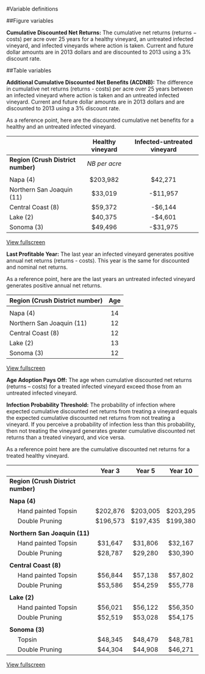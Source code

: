 #Variable definitions

##Figure variables

**Cumulative Discounted Net Returns:** The cumulative net returns (returns &minus; costs) per acre over 25 years for a healthy vineyard, an untreated infected vineyard, and infected vineyards where action is taken. Current and future dollar amounts are in 2013 dollars and are discounted to 2013 using a 3% discount rate. 

<a id="tablevars"></a>
##Table variables

**Additional Cumulative Discounted Net Benefits (ACDNB):** The difference in cumulative net returns (returns - costs) per acre over 25 years between an infected vineyard where action is taken and an untreated infected vineyard. Current and future dollar amounts are in 2013 dollars and are discounted to 2013 using a 3% discount rate.  

As a reference point, here are the discounted cumulative net benefits for a healthy and an untreated infected vineyard. 

|                                  | **Healthy vineyard** | **Infected-untreated vineyard** |
  -------------------------------- | :------------------: | :-----------------------------: |
**Region (Crush District number)** | *NB per acre*                                         ||
|                                                                                         |||
Napa (4)                           | $203,982             | $42,271                         |
Northern San Joaquin (11)          | $33,019              | -$11,957                        |
Central Coast (8)                  | $59,372              | -$6,144                         |
Lake (2)                           | $40,375              | -$4,601                         |
Sonoma (3)                         |$49,496               | -$31,975                        |

<a href="img/variable-table01.png" class="swipebox hide-for-phones"><i class="fa fa-search-plus" aria-hidden="true"></i> View fullscreen</a>  

**Last Profitable Year:** The last year an infected vineyard generates positive annual net returns (returns - costs). This year is the same for discounted and nominal net returns.  

As a reference point, here are the last years an untreated infected vineyard generates positive annual net returns. 

| **Region (Crush District number)** | **Age** |
  :--------------------------------- |   :-:   |
|                                             ||
  Napa (4)                           |   14    |
  Northern San Joaquin (11)          |   12    |
  Central Coast (8)                  |   12    |
  Lake (2)                           |   13    |
  Sonoma (3)                         |   12    |

<a href="img/variable-table02.png" class="swipebox hide-for-phones"><i class="fa fa-search-plus" aria-hidden="true"></i> View fullscreen</a>  

**Age Adoption Pays Off:** The age when cumulative discounted net returns (returns – costs) for a treated infected vineyard exceed those from an untreated infected vineyard.  

**Infection Probability Threshold:**  The probability of infection where expected cumulative discounted net returns from treating a vineyard equals the expected cumulative discounted net returns from not treating a vineyard. If you perceive a probability of infection less than this probability, then not treating the vineyard generates greater cumulative discounted net returns than a treated vineyard, and vice versa.  

As a reference point here are the cumulative discounted net returns for a treated healthy vineyard.  

|                                                 | Year 3   | Year 5   | Year 10  |
 ------------------------------------------------ | :------: | :------: | :------: |
**Region (Crush District number)** |                                             |||
|                                                                               ||||
**Napa (4)**                                                                    ||||		
&nbsp;&nbsp;&nbsp;&nbsp;&nbsp;Hand painted Topsin | $202,876 | $203,005 | $203,295 |
&nbsp;&nbsp;&nbsp;&nbsp;&nbsp;Double Pruning      | $196,573 | $197,435 | $199,380 |
|                                                                               ||||			
**Northern San Joaquin (11)**                                                   ||||
&nbsp;&nbsp;&nbsp;&nbsp;&nbsp;Hand painted Topsin | $31,647  | $31,806  | $32,167  |
&nbsp;&nbsp;&nbsp;&nbsp;&nbsp;Double Pruning      | $28,787  | $29,280  | $30,390  |
|                                                                               ||||
**Central Coast (8)**                                                           ||||
&nbsp;&nbsp;&nbsp;&nbsp;&nbsp;Hand painted Topsin | $56,844  | $57,138  | $57,802  |
&nbsp;&nbsp;&nbsp;&nbsp;&nbsp;Double Pruning      | $53,586  | $54,259  | $55,778  |
|                                                                               ||||
**Lake (2)**                                                                    ||||
&nbsp;&nbsp;&nbsp;&nbsp;&nbsp;Hand painted Topsin | $56,021  | $56,122  | $56,350  |
&nbsp;&nbsp;&nbsp;&nbsp;&nbsp;Double Pruning      | $52,519  | $53,028  | $54,175  |
|                                                                               ||||
**Sonoma (3)**                                                                  ||||
&nbsp;&nbsp;&nbsp;&nbsp;&nbsp;Topsin              | $48,345  | $48,479  | $48,781  |
&nbsp;&nbsp;&nbsp;&nbsp;&nbsp;Double Pruning      | $44,304  | $44,908  | $46,271  |

<a href="img/variable-table03.png" class="swipebox hide-for-tablets"><i class="fa fa-search-plus" aria-hidden="true"></i> View fullscreen</a>  